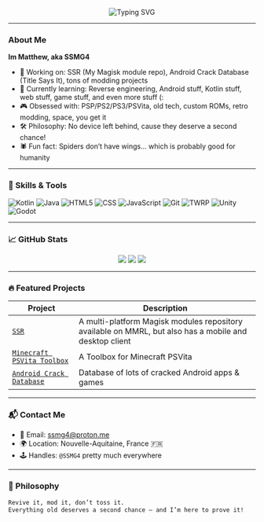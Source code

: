 <!-- Typing Banner -->
<p align="center">
  <img src="https://readme-typing-svg.demolab.com?font=Fira+Code&weight=500&size=24&pause=1000&center=true&vCenter=true&width=435&lines=Yo+I'm+SSMG4!;Retro+console+enthusiast+%F0%9F%8E%AE;Tech+nerd+%F0%9F%9A%80;I+do+wild+stuff..." alt="Typing SVG" />
</p>

---

### About Me

**Im Matthew, aka SSMG4**

* 🔭 Working on: SSR (My Magisk module repo), Android Crack Database (Title Says It), tons of modding projects
* 🌱 Currently learning: Reverse engineering, Android stuff, Kotlin stuff, web stuff, game stuff, and even more stuff (:
* 🎮 Obsessed with: PSP/PS2/PS3/PSVita, old tech, custom ROMs, retro modding, space, you get it
* 🛠️ Philosophy: No device left behind, cause they deserve a second chance!
* 🕷️ Fun fact: Spiders don’t have wings... which is probably good for humanity

---

### 🧠 Skills & Tools

![Kotlin](https://img.shields.io/badge/-Kotlin-7F52FF?logo=kotlin&logoColor=white&style=flat)
![Java](https://img.shields.io/badge/-Java-007396?logo=java&logoColor=white&style=flat)
![HTML5](https://img.shields.io/badge/-HTML5-E34F26?logo=html5&logoColor=white&style=flat)
![CSS](https://img.shields.io/badge/-CSS-663399?logo=css&logoColor=white&style=flat)
![JavaScript](https://img.shields.io/badge/-JavaScript-F4E21D?logo=javascript&logoColor=yellow&style=flat)
![Git](https://img.shields.io/badge/-Git-F05032?logo=git&logoColor=white&style=flat)
![TWRP](https://img.shields.io/badge/-TWRP-00A0E4?logo=android&logoColor=white&style=flat)
![Unity](https://img.shields.io/badge/-Unity-000000?logo=unity&logoColor=white&style=flat)
![Godot](https://img.shields.io/badge/-Godot-2596BE?logo=Godot&logoColor=white&style=flat)

---

### 📈 GitHub Stats

<p align="center">
  <img src="https://github-readme-stats.vercel.app/api?username=SSMG4&show_icons=true&theme=radical&hide=prs" />
  
  <img src="https://github-readme-streak-stats.herokuapp.com/?user=SSMG4&theme=radical" />
  
  <img src="https://github-readme-stats.vercel.app/api/top-langs?username=SSMG4&show_icons=true&theme=tokyonight&layout=compact" />
  
</p>

---

### 🔥 Featured Projects

| Project                                                    | Description                                              |
| ---------------------------------------------------------- | ---------------------------------------------------------|
| [`SSR`](https://github.com/SSMG4/SSR)        | A multi-platform Magisk modules repository available on MMRL, but also has a mobile and desktop client |
| [`Minecraft PSVita Toolbox`](https://github.com/SSMG4/Minecraft-PlayStationVita-Toolbox)               | A Toolbox for Minecraft PSVita |
| [`Android Crack Database`](https://github.com/SSMG4/Android-Crack-Database)              | Database of lots of cracked Android apps & games |

---

### 📬 Contact Me

* 📧 Email: [ssmg4@proton.me](mailto:ssmg4@proton.me)
* 🌍 Location: Nouvelle-Aquitaine, France 🇫🇷
* 🕹️ Handles: `@SSMG4` pretty much everywhere

---

### 💬 Philosophy

```bash
Revive it, mod it, don’t toss it.
Everything old deserves a second chance – and I’m here to prove it!
```

<!---
Matt192200/Matt192200 is a ✨ special ✨ repository because its `README.md` (this file) appears on your GitHub profile.
You can click the Preview link to take a look at your changes.
--->
